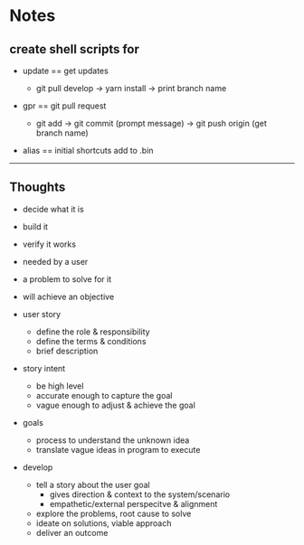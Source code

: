 # Notes

## create shell scripts for

- update == get updates

  - git pull develop → yarn install → print branch name

- gpr == git pull request

  - git add → git commit (prompt message) → git push origin (get branch name)

- alias == initial shortcuts add to .bin

---

## Thoughts

- decide what it is
- build it
- verify it works

- needed by a user
- a problem to solve for it
- will achieve an objective

- user story

  - define the role & responsibility
  - define the terms & conditions
  - brief description

- story intent

  - be high level
  - accurate enough to capture the goal
  - vague enough to adjust & achieve the goal

- goals

  - process to understand the unknown idea
  - translate vague ideas in program to execute

- develop

  - tell a story about the user goal
    - gives direction & context to the system/scenario
    - empathetic/external perspecitve & alignment
  - explore the problems, root cause to solve
  - ideate on solutions, viable approach
  - deliver an outcome
